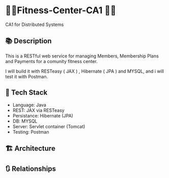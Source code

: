 # 🏋️‍♂️Fitness-Center-CA1 🏋️‍♂️
CA1 for Distributed Systems

## 📚 Description 
This is a RESTful web service for managing Members, Membership Plans and Payments for a comunity fitness center. 

I will build it with RESTeasy ( JAX ) , Hibernate ( JPA ) and MYSQL, and i will test it with Postman. 

## 📖 Tech Stack
- Language: Java
- REST: JAX via RESTeasy
- Persistance: Hibernate (JPA)
- DB: MYSQL
- Server: Servlet container (Tomcat)
- Testing: Postman

## 🏗️ Architecture

## 🔃 Relationships
  
